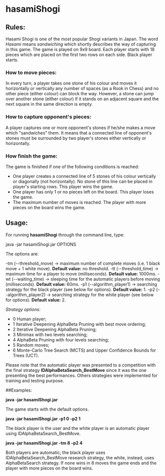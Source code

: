 # hasamiShogi

## Rules:
Hasami Shogi is one of the most popular Shogi variants in Japan. The word *Hasami* means *sandwiching* which shortly describes the way of capturing in this game.
The game is played on 9x9 board. Each player starts with 18 pieces which are placed on the first two rows on each side. Black player starts.

### How to move pieces:
In every turn, a player takes one stone of his colour and moves it horizontally or vertically any number of spaces (as a Rook in Chess) and no other piece (either colour) can block the way. However, a stone can jump over another stone (either colour) if it stands on an adjacent square and the next square in the same direction is empty. 

### How to capture opponent's pieces:
A player captures one or more opponent's stones if he/she makes a move which "sandwiches" them. It means that a connected line of opponent's stones must be surrounded by two player's stones either vertically or horizontally. 

### How finish the game:
The game is finished if one of the following conditions is reached:
- One player creates a connected line of 5 stones of his colour vertically or diagonally (not horizontally). No stone of this line can be placed in player's starting rows. This player wins the game.
- One player has only 1 or no pieces left on the board. This player loses the game.
- The maximum number of moves is reached. The player with more pieces on the board wins the game.


## Usage:
For running **hasamiShogi** through the command line, type:

java -jar hasamiShogi.jar OPTIONS

The options are:

\-tm		(--threshold_move)		->	maximum number of complete moves (i.e. 1 black move + 1 white move). 
										**Default value:** no threshold. 
\-tt		(--threshold_time)		->	maximum time for a player to move (milliseconds).
										**Default value:** 1000ms.
\-wt		(--waiting_time)		->	sleeping time for the automatic players before moving (milliseconds).
										**Default value:** 60ms.
\-p1		(--algorithm_player1)	->	searching strategy for the black player (see below for options).
										**Default value:** 1.
\-p2		(--algorithm_player2)	->	searching strategy for the white player (see below for options).
										**Default value:** 2.

*Strategy options:*
- 0		Human player;
- 1		Iterative Deepening AlphaBeta Pruning with best move ordering;
- 2		Iterative Deepening AlphaBeta Pruning;
- 3		Minimax with two levels searching;
- 4		AlphaBeta Pruning with four levels searching;
- 5		Random moves;
- 6		Monte-Carlo Tree Search (MCTS) and Upper Confidence Bounds for Trees (UCT).

Please note that the automatic player was presented to a competition with the final strategy **IDAlphaBetaSearch_BestMove** since it was the one presenting the best performances. Others strategies were implemented for training and testing purpose.

##Examples:

**java -jar hasamiShogi.jar**

The game starts with the default options.


**java -jar hasamiShogi.jar -p1 0 -p2 1**

The black player is the user and the white player is an automatic player using IDAlphaBetaSearch_BestMove.


**java -jar hasamiShogi.jar -tm 8 -p2 4**

Both players are automatic; the black player uses IDAlphaBetaSearch_BestMove research strategy, the white, instead, uses AlphaBetaSearch strategy. If none wins in 8 moves the game ends and the player with more pieces on the board wins.




